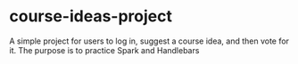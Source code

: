 # course-ideas-project
A simple project for users to log in, suggest a course idea, and then vote for it. The purpose is to practice Spark and Handlebars
